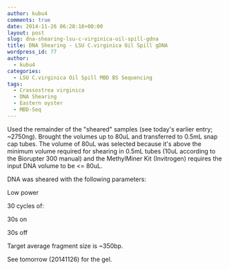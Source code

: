 ```yaml
---
author: kubu4
comments: true
date: 2014-11-26 06:28:18+00:00
layout: post
slug: dna-shearing-lsu-c-virginica-oil-spill-gdna
title: DNA Shearing - LSU C.virginica Oil Spill gDNA
wordpress_id: 77
author:
  - kubu4
categories:
  - LSU C.virginica Oil Spill MBD BS Sequencing
tags:
  - Crassostrea virginica
  - DNA Shearing
  - Eastern oyster
  - MBD-Seq
---
```


Used the remainder of the "sheared" samples (see today's earlier entry; ~2750ng). Brought the volumes up to 80uL and transferred to 0.5mL snap cap tubes. The volume of 80uL was selected because it's above the minimum volume required for shearing in 0.5mL tubes (10uL according to the Biorupter 300 manual) and the MethylMiner Kit (Invitrogen) requires the input DNA volume to be <= 80uL.

DNA was sheared with the following parameters:

Low power

30 cycles of:

30s on

30s off

Target average fragment size is ~350bp.

See tomorrow (20141126) for the gel.
